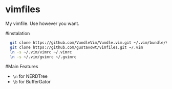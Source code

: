 # vimfiles
My vimfile. Use however you want.

#instalation
```sh
  git clone https://github.com/VundleVim/Vundle.vim.git ~/.vim/bundle/Vundle.vim
  git clone https://github.com/gustavowt/vimfiles.git ~/.vim
  ln -s ~/.vim/vimrc ~/.vimrc
  ln -s ~/.vim/gvimrc ~/.gvimrc
```

#Main Features
 - `\n` for NERDTree
 - `\b` for BufferGator
